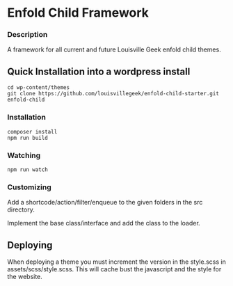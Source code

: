 # Enfold Child Framework

### Description
A framework for all current and future Louisville Geek enfold child themes.

## Quick Installation into a wordpress install
```
cd wp-content/themes
git clone https://github.com/louisvillegeek/enfold-child-starter.git enfold-child
```


### Installation
```
composer install
npm run build
```

### Watching

```
npm run watch
```


### Customizing

Add a shortcode/action/filter/enqueue to the given folders in the src directory.

Implement the base class/interface and add the class to the loader.


## Deploying 
When deploying a theme you must increment the version in the style.scss in assets/scss/style.scss.
This will cache bust the javascript and the style for the website.